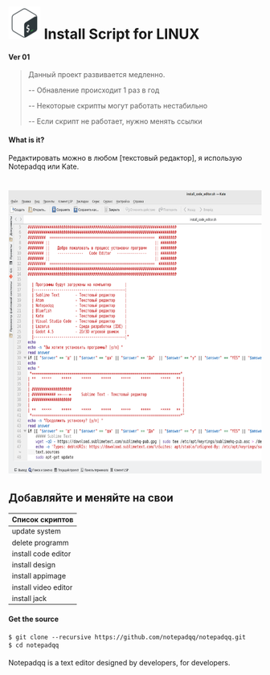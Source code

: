 # <img src="https://github.com/Ripflic/ripflic.github.io/blob/master/img/shell-script.png" alt="Script" width="64" height="64" /> Install Script for LINUX

#### Ver 01

> Данный проект развивается медленно.
>
>  -- Обнавление происходит 1 раз в год
> 
>  -- Некоторые скрипты могут работать нестабильно
>
>  -- Если скрипт не работает, нужно менять ссылки


#### What is it?

Редактировать можно в любом [текстовый редактор], я использую Notepadqq или Kate.

# <img src="https://github.com/Ripflic/ripflic.github.io/blob/master/img/img_01.png" alt="Script" width="757" height="564" />

Добавляйте и меняйте на свои
-----

| Список скриптов       |
|-----------------------|
| update system         |
| delete programm       |
| install code editor   |
| install design        |
| install appimage      |
| install video editor  |
| install jack          |

#### Get the source

    $ git clone --recursive https://github.com/notepadqq/notepadqq.git
    $ cd notepadqq

#### 

Notepadqq is a text editor designed by developers, for developers. 
